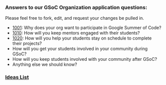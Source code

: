 ### Answers to our GSoC Organization application questions:

Please feel free to fork, edit, and request your changes be pulled in.

* [1001][1]: Why does your org want to participate in Google Summer of Code?
* [1010][2]: How will you keep mentors engaged with their students?
* [1020][3]: How will you help your students stay on schedule to complete their projects?
* How will you get your students involved in your community during GSoC?
* How will you keep students involved with your community after GSoC?
* Anything else we should know?


[1]: https://github.com/celluloid/culture/blob/master/GSoC/1001-why_we_will_participate.md
[2]: https://github.com/celluloid/culture/blob/master/GSoC/1010-how_mentors_stay_engaged.md
[3]: https://github.com/celluloid/culture/blob/master/GSoC/1020-keeping_students_on_schedule.md


### [Ideas List](https://github.com/celluloid/culture/blob/master/GSoC/IDEAS.md)
